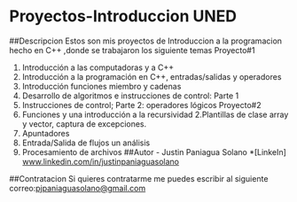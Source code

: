# Proyectos-Introduccion UNED
##Descripcion
Estos son mis proyectos de Introduccion a la programacion hecho en C++ ,donde se trabajaron los siguiente temas 
Proyecto#1
1. Introducción a las computadoras y a C++  
2. Introducción a la programación en C++, entradas/salidas y operadores  
3. Introducción funciones miembro y cadenas
4.  Desarrollo de algoritmos e instrucciones de control: Parte 1  
5.  Instrucciones de control; Parte 2: operadores lógicos
Proyecto#2
1. Funciones y una introducción a la recursividad 
2.Plantillas de clase array y vector, captura de excepciones. 
3. Apuntadores 
4. Entrada/Salida de flujos un análisis 
5. Procesamiento de archivos
##Autor -
Justin Paniagua Solano
*[LinkeIn] www.linkedin.com/in/justinpaniaguasolano

##Contratacion
Si quieres contratarme me puedes escribir al siguiente correo:pjpaniaguasolano@gmail.com

